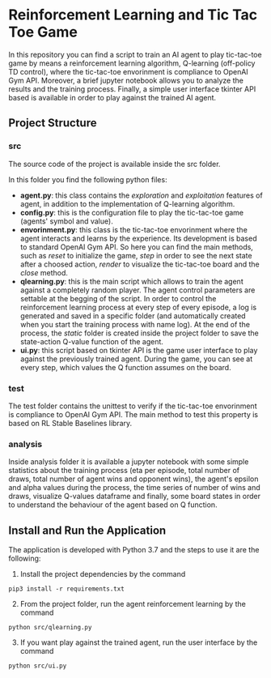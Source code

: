 # Reinforcement Learning and Tic Tac Toe Game

In this repository you can find a script to train an AI agent to play tic-tac-toe game by means a reinforcement learning algorithm, Q-learning (off-policy TD control), where the tic-tac-toe envorinment is compliance to OpenAI Gym API. Moreover, a brief jupyter notebook allows you to analyze the results and the training process. Finally, a simple user interface tkinter API based is available in order to play against the trained AI agent.

## Project Structure

### src

The source code of the project is available inside the src folder.

In this folder you find the following python files:
- **agent.py**: this class contains the *exploration* and *exploitation* features of agent, in addition to the implementation of Q-learning algorithm.
- **config.py**: this is the configuration file to play the tic-tac-toe game (agents' symbol and value).
- **envorinment.py**: this class is the tic-tac-toe envorinment where the agent interacts and learns by the experience. Its development is based to standard OpenAI Gym API. So here you can find the main methods, such as *reset* to initialize the game, *step* in order to see the next state after a choosed action, *render* to visualize the tic-tac-toe board and the *close* method.
- **qlearning.py**: this is the main script which allows to train the agent against a completely random player. The agent control parameters are settable at the begging of the script. In order to control the reinforcement learning process at every step of every episode, a log is generated and saved in a specific folder (and automatically created when you start the training process with name log). At the end of the process, the *static* folder is created inside the project folder to save the state-action Q-value function of the agent.
- **ui.py**: this script based on tkinter API is the game user interface to play against the previously trained agent. During the game, you can see at every step, which values the Q function assumes on the board. 

### test

The test folder contains the unittest to verify if the tic-tac-toe envorinment is compliance to OpenAI Gym API. The main method to test this property is based on RL Stable Baselines library.

### analysis

Inside analysis folder it is available a jupyter notebook with some simple statistics about the training process (eta per episode, total number of draws, total number of agent wins and opponent wins), the agent's epsilon and alpha values during the process, the time series of number of wins and draws, visualize Q-values dataframe and finally, some board states in order to understand the behaviour of the agent based on Q function.

## Install and Run the Application

The application is developed with Python 3.7 and the steps to use it are the following:

1. Install the project dependencies by the command
```
pip3 install -r requirements.txt
```

2. From the project folder, run the agent reinforcement learning by the command
```
python src/qlearning.py 
```

3. If you want play against the trained agent, run the user interface by the command
```
python src/ui.py 
```

